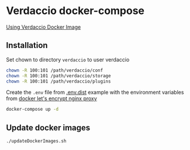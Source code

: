 # Verdaccio docker-compose

[Using Verdaccio Docker Image](https://verdaccio.org/docs/en/docker)

## Installation

Set chown to directory `verdaccio` to user verdaccio

```bash
chown -R 100:101 /path/verdaccio/conf
chown -R 100:101 /path/verdaccio/storage
chown -R 100:101 /path/verdaccio/plugins
```

Create the `.env` file from [.env.dist](.env.dist) example with the
environment variables from [docker let's encrypt nginx proxy](https://github.com/JrCs/docker-letsencrypt-nginx-proxy-companion/wiki/Basic-usage)

```bash
docker-compose up -d
```

## Update docker images

```bash
./updateDockerImages.sh
```
